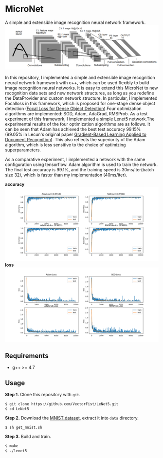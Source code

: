 # MicroNet
A simple and extensible image recognition neural network framework.
![lenet5](figures/lenet5.png)

In this repository, I implemented a simple and extensible image recognition neural network framework with c++, which can be used flexibly to build image recognition neural networks. It is easy to extend this MicroNet to new recognition data sets and new network structures, as long as you redefine the DataProvider and custom network structure. In particular, I implemented Focalloss in this framework, which is proposed for one-stage dense object detection ([Focal Loss for Dense Object Detection](https://arxiv.org/abs/1708.02002)).Four optimization algorithms are implemented: SGD, Adam, AdaGrad, RMSProb. As a test experiment of this framework, I implemented a simple Lenet5 network.The experimental results of the four optimization algorithms are as follows. It can be seen that Adam has achieved the best test accuracy 99.15% (99.05% in Lecun's original paper [Gradient-Based Learning Applied to Document Recognition](http://yann.lecun.com/exdb/publis/pdf/lecun-98.pdf)). This also reflects the superiority of the Adam algorithm, which is less sensitive to the choice of optimizing superparameters.

As a comparative experiment, I implemented a network with the same configuration using tensorflow. Adam algorithm is used to train the network. The final test accuracy is 99.1%, and the training speed is 30ms/iter(batch size 32), which is faster than my implementation (40ms/iter).

**accuracy**
![accuracy](figures/accuracy.png)
**loss**
![loss](figures/loss.png)

## Requirements
- g++ >= 4.7

## Usage
**Step 1.** 
Clone this repository with ``git``.
```
$ git clone https://github.com/VectorFist/LeNet5.git
$ cd LeNet5
```

**Step 2.** 
Download the [MNIST dataset](http://yann.lecun.com/exdb/mnist/), extract it into ``data`` directory.
```
$ sh get_mnist.sh
```

**Step 3.** 
Build and train.
```
$ make
$ ./lenet5
```
